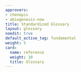 ```yaml
---
approvers:
- chenopis
- abiogenesis-now
title: Standardized Glossary
layout: glossary
noedit: true
default_active_tag: fundamental
weight: 5
card:
  name: reference
  weight: 10
  title: Glossary
---
```


